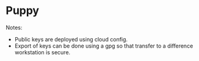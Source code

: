 # Puppy

Notes:

 * Public keys are deployed using cloud config.
 * Export of keys can be done using a gpg so that transfer to a difference
 workstation is secure.
